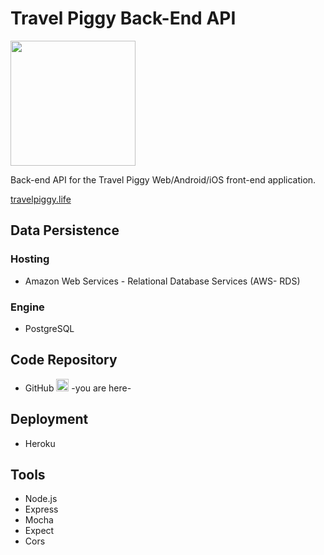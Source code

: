 # Travel Piggy Back-End API

<img src='https://s3-us-west-2.amazonaws.com/travelpiggy/icon.png' width='200px' height='200px'/>

Back-end API for the Travel Piggy Web/Android/iOS front-end application.

[travelpiggy.life](http://travelpiggy.life/ "Travel Piggy Application")

## Data Persistence

### Hosting
- Amazon Web Services - Relational Database Services (AWS- RDS)

### Engine
- PostgreSQL

## Code Repository
- GitHub <img src='http://www.livefitbootcamps.com/wp-content/uploads/2014/05/simple-red-glossy-icon-arrows-hand-clear-pointer-left.png' width='20px' height='20px' /> -you are here-

## Deployment
- Heroku


## Tools
- Node.js
- Express
- Mocha
- Expect
- Cors

